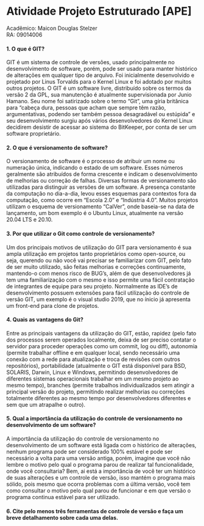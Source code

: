 # Atividade Projeto Estruturado [APE]

Acadêmico: Maicon Douglas Stelzer  
RA: 09014006  

#### 1. O que é GIT?  
GIT é um sistema de controle de versões, usado principalmente no desenvolvimento de software, porém, pode ser usado para manter histórico de alterações em qualquer tipo de arquivo. Foi inicialmente desenvolvido e projetado por Linus Torvalds para o Kernel Linux e foi adotado por muitos  outros projetos. O GIT é um software livre, distribuído sobre os termos da versão 2 da GPL, sua manutenção é atualmente supervisionada por Junio Hamano. Seu nome foi satirizado sobre o termo “Git”, uma gíria britânica para “cabeça dura, pessoas que acham que sempre têm razão, argumentativas, podendo ser também pessoa desagradável ou estúpida” e seu desenvolvimento surgiu após vários desenvolvedores do Kernel Linux decidirem desistir de acessar ao sistema do BitKeeper, por conta de ser um software proprietário.

#### 2. O que é versionamento de software?  
O versionamento de software é o processo de atribuir um nome ou numeração única, indicando o estado de um software. Esses números geralmente são atribuídos de forma crescente e indicam o desenvolvimento de melhorias ou correção de falhas. Diversas formas de versionamento são utilizadas para distinguir as versões de um software. A presença constante da computação no dia-a-dia, levou esses esquemas para contextos fora da computação, como ocorre em “Escola 2.0” e “Indústria 4.0”. Muitos projetos utilizam o esquema de versionamento “CalVer”, onde baseia-se na data de lançamento, um bom exemplo é o Ubuntu Linux, atualmente na versão 20.04 LTS e 20.10.

#### 3. Por que utilizar o Git como controle de versionamento?  
Um dos principais motivos de utilização do GIT para versionamento é sua ampla utilização em projetos   tanto proprietários como open-source, ou seja, querendo ou não você vai precisar se familiarizar com GIT, pelo fato de ser muito utilizado, são feitas melhorias e correções continuamente, mantendo-o com menos risco de BUG’s, além de que desenvolvedores já tem uma familiarização com o mesmo e isso permite uma fácil contratação de integrantes de equipe para seu projeto. Normalmente as IDE’s de desenvolvimento possuem extensões para fácil utilização do controle de versão GIT, um exemplo é o visual studio 2019, que no ínicio já apresenta um front-end para clone de projetos.

#### 4. Quais as vantagens do Git?  
Entre as principais vantagens da utilização do GIT, estão, rapidez (pelo fato dos processos serem operados localmente, deixa de ser preciso contatar o servidor para proceder operações como um commit, log ou diff), autonomia (permite trabalhar offline e em qualquer local, sendo necessário uma conexão com a rede para atualização e troca de revisões com outros repositórios), portabilidade (atualmente o GIT está disponível para BSD, SOLARIS, Darwin, Linux e Windows, permitindo desenvolvedores de diferentes sistemas operacionais trabalhar em um mesmo projeto ao mesmo tempo), branches (permite trabalhos individualizados sem atingir a principal versão do projeto, permitindo realizar melhorias ou correções totalmente diferentes ao mesmo tempo por desenvolvedores diferentes e sem que um atrapalhe o outro).

#### 5. Qual a importância da utilização do controle de versionamento no desenvolvimento de um software?  
A importância da utilização do controle de versionamento no desenvolvimento de um software está ligada com o histórico de alterações, nenhum programa pode ser considerado 100% estável e pode ser necessário a volta para uma versão antiga, porém, imagine que você não lembre o motivo pelo qual o programa parou de realizar tal funcionalidade, onde você consultaria? Bem, ai está a importância de você ter um histórico de suas alterações e um controle de versão, isso mantém o programa mais sólido, pois mesmo que ocorra problemas com a última versão, você tem como consultar o motivo pelo qual parou de funcionar e em que versão o programa continua estável para ser utilizado.

#### 6. Cite pelo menos três ferramentas de controle de versão e faça um breve detalhamento sobre cada uma delas.
